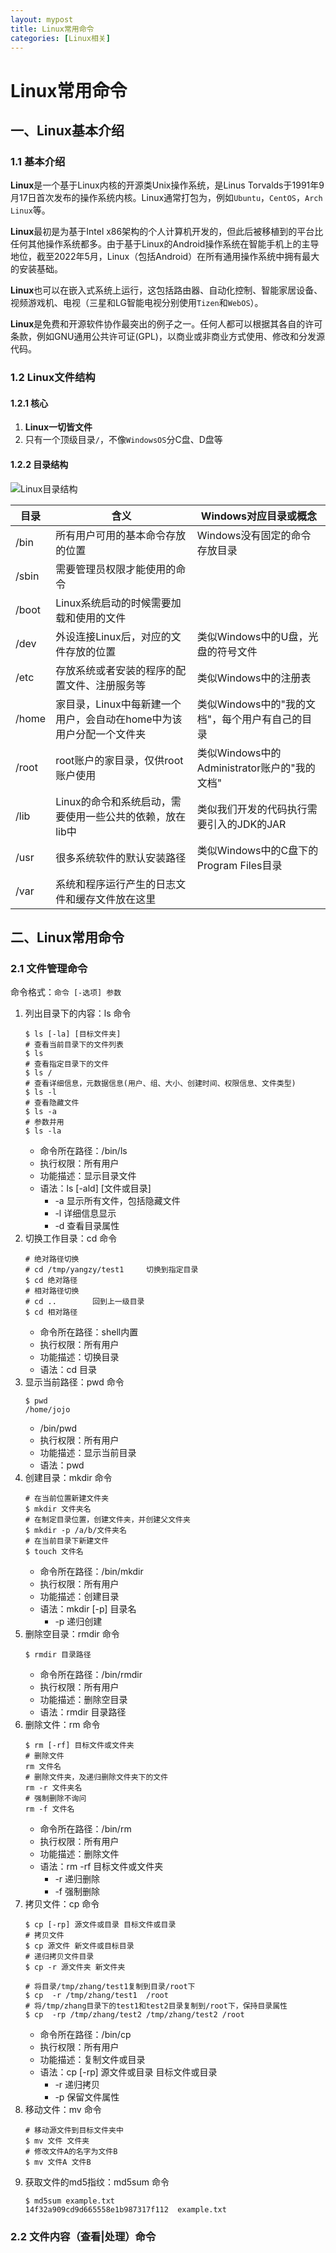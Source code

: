 ```yaml
---
layout: mypost
title: Linux常用命令
categories: [Linux相关]
---
```

# Linux常用命令

## 一、Linux基本介绍

### 1.1 基本介绍

**Linux**是一个基于Linux内核的开源类Unix操作系统，是Linus Torvalds于1991年9月17日首次发布的操作系统内核。Linux通常打包为，例如`Ubuntu`，`CentOS`，`Arch Linux`等。

**Linux**最初是为基于Intel x86架构的个人计算机开发的，但此后被移植到的平台比任何其他操作系统都多。由于基于Linux的Android操作系统在智能手机上的主导地位，截至2022年5月，Linux（包括Android）在所有通用操作系统中拥有最大的安装基础。

**Linux**也可以在嵌入式系统上运行，这包括路由器、自动化控制、智能家居设备、视频游戏机、电视（三星和LG智能电视分别使用`Tizen`和`WebOS`）。

**Linux**是免费和开源软件协作最突出的例子之一。任何人都可以根据其各自的许可条款，例如GNU通用公共许可证(GPL)，以商业或非商业方式使用、修改和分发源代码。

### 1.2 Linux文件结构

#### 1.2.1 核心

1. **Linux一切皆文件**
2. 只有一个顶级目录`/`，不像`WindowsOS`分C盘、D盘等 

#### 1.2.2 目录结构

![Linux目录结构](LinuxFolder.png)

| 目录   | 含义                                                         | Windows对应目录或概念                                       |
|--------|--------------------------------------------------------------|------------------------------------------------------------|
| /bin   | 所有用户可用的基本命令存放的位置                             | Windows没有固定的命令存放目录                               |
| /sbin  | 需要管理员权限才能使用的命令                                   |                                                              |
| /boot  | Linux系统启动的时候需要加载和使用的文件                       |                                                              |
| /dev   | 外设连接Linux后，对应的文件存放的位置                         | 类似Windows中的U盘，光盘的符号文件                          |
| /etc   | 存放系统或者安装的程序的配置文件、注册服务等                 | 类似Windows中的注册表                                       |
| /home  | 家目录，Linux中每新建一个用户，会自动在home中为该用户分配一个文件夹 | 类似Windows中的"我的文档"，每个用户有自己的目录           |
| /root  | root账户的家目录，仅供root账户使用                           | 类似Windows中的Administrator账户的"我的文档"               |
| /lib   | Linux的命令和系统启动，需要使用一些公共的依赖，放在lib中     | 类似我们开发的代码执行需要引入的JDK的JAR                    |
| /usr   | 很多系统软件的默认安装路径                                   | 类似Windows中的C盘下的Program Files目录                    |
| /var   | 系统和程序运行产生的日志文件和缓存文件放在这里                |                                                              |

## 二、Linux常用命令

### 2.1 文件管理命令

命令格式：`命令 [-选项] 参数`

1. 列出目录下的内容：ls 命令
    ```shell
    $ ls [-la] [目标文件夹]
    # 查看当前目录下的文件列表
	$ ls
	# 查看指定目录下的文件
	$ ls /
	# 查看详细信息，元数据信息(用户、组、大小、创建时间、权限信息、文件类型)
	$ ls -l
	# 查看隐藏文件
	$ ls -a 
	# 参数并用
	$ ls -la
    ```
    - 命令所在路径：/bin/ls 
	- 执行权限：所有用户
	- 功能描述：显示目录文件
	- 语法：ls [-ald] [文件或目录] 
	    - -a  显示所有文件，包括隐藏文件
	    - -l  详细信息显示
	    - -d  查看目录属性
2. 切换工作目录：cd 命令
    ```shell
	# 绝对路径切换
    # cd /tmp/yangzy/test1     切换到指定目录
	$ cd 绝对路径
	# 相对路径切换
    # cd ..        回到上一级目录
	$ cd 相对路径
    ```
    - 命令所在路径：shell内置
	- 执行权限：所有用户
    - 功能描述：切换目录
	- 语法：cd 目录 
3. 显示当前路径：pwd 命令
    ```shell
    $ pwd
    /home/jojo
    ```
    - /bin/pwd
	- 执行权限：所有用户
    - 功能描述：显示当前目录
	- 语法：pwd
4. 创建目录：mkdir 命令
	```shell
	# 在当前位置新建文件夹
	$ mkdir 文件夹名
	# 在制定目录位置，创建文件夹，并创建父文件夹
	$ mkdir -p /a/b/文件夹名
	# 在当前目录下新建文件
	$ touch 文件名
	```
    - 命令所在路径：/bin/mkdir
	- 执行权限：所有用户
    - 功能描述：创建目录
	- 语法：mkdir [-p] 目录名 
		- -p 递归创建
5. 删除空目录：rmdir 命令
	```shell
	$ rmdir 目录路径
	```
	- 命令所在路径：/bin/rmdir
	- 执行权限：所有用户
    - 功能描述：删除空目录
	- 语法：rmdir 目录路径
6. 删除文件：rm 命令
	```shell
	$ rm [-rf] 目标文件或文件夹
	# 删除文件
	rm 文件名
	# 删除文件夹，及递归删除文件夹下的文件
	rm -r 文件夹名
	# 强制删除不询问
	rm -f 文件名
	```
	- 命令所在路径：/bin/rm
	- 执行权限：所有用户
    - 功能描述：删除文件
	- 语法：rm -rf 目标文件或文件夹
		- -r 递归删除
		- -f 强制删除
7. 拷贝文件：cp 命令
	```shell
	$ cp [-rp] 源文件或目录 目标文件或目录
	# 拷贝文件
	$ cp 源文件 新文件或目标目录
	# 递归拷贝文件目录
	$ cp -r 源文件夹 新文件夹
	
	# 将目录/tmp/zhang/test1复制到目录/root下
	$ cp  -r /tmp/zhang/test1  /root   
	# 将/tmp/zhang目录下的test1和test2目录复制到/root下，保持目录属性
	$ cp  -rp /tmp/zhang/test2 /tmp/zhang/test2 /root
	```
	- 命令所在路径：/bin/cp 
	- 执行权限：所有用户
	- 功能描述：复制文件或目录
	- 语法：cp [-rp] 源文件或目录 目标文件或目录
		- -r 递归拷贝
		- -p 保留文件属性
8. 移动文件：mv 命令
	```shell
	# 移动源文件到目标文件夹中
	$ mv 文件 文件夹
	# 修改文件A的名字为文件B
	$ mv 文件A 文件B
	```
9. 获取文件的md5指纹：md5sum 命令
	```shell
	$ md5sum example.txt
	14f32a909cd9d665558e1b987317f112  example.txt
	```
### 2.2 文件内容（查看|处理）命令